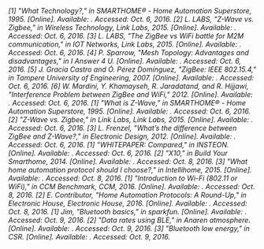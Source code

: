 <cite>
[1] "What Technology?," in SMARTHOME® - Home Automation Superstore, 1995. [Online].  Available:
<http://www.smarthome.com/sc-what-technology>. Accessed: Oct. 6, 2016.
</cite>

<cite>
[2] L. LABS, "Z-Wave vs. Zigbee," in Wireless Technology, Link Labs, 2015. [Online].  Available:
<http://www.link-labs.com/z-wave-vs-zigbee/>. Accessed: Oct. 6, 2016.
</cite>

<cite>
[3] L. LABS, "The ZigBee vs WiFi battle for M2M communication," in IOT Networks, Link Labs, 2015.
[Online]. Available: <http://www.link-labs.com/zigbee-vs-wifi-802-11ah/>. Accessed: Oct.  6, 2016.
</cite>

<cite>
[4] P. Sparrow, "Mesh Topology: Advantages and disadvantages," in I Answer 4 U. [Online].
Available: <http://www.ianswer4u.com/2011/05/mesh-topology-advantages-and.html#axzz4MJR54MC7>.
Accessed: Oct. 6, 2016.
</cite>

<cite>
[5] J. Gracia Castro and Ó. Pérez Domínguez, "ZigBee: IEEE 802.15.4," in Tampere University of
Engineering, 2007. [Online]. Available:
<https://www.cs.tut.fi/kurssit/TLT-6556/Slides/4-802.15ZigBee.pdf>. Accessed: Oct. 6, 2016.
</cite>

<cite>
[6] W. Mardini, Y. Khamayseh, R. Jaradatand, and R. Hijjawi, "Interference Problem between ZigBee
and WiFi," 2012. [Online]. Available: <http://www.ipcsit.com/vol30/024-ICNCS2012-G3061.pdf>.
Accessed: Oct. 6, 2016.
</cite>

<cite>
[1] "What is Z-Wave," in SMARTHOME® - Home Automation Superstore, 1995. [Online].  Available:
<http://www.smarthome.com/sc-what-is-zwave-home-automation>. Accessed: Oct. 6, 2016.
</cite>

<cite>
[2] "Z-Wave vs. Zigbee," in Link Labs, Link Labs, 2015. [Online]. Available:
<http://www.link-labs.com/z-wave-vs-zigbee/>. Accessed: Oct. 6, 2016.
</cite>

<cite>
[3] L. Frenzel, "What’s the difference between ZigBee and Z-Wave?," in Electronic Design, 2012.
[Online]. Available:
<http://electronicdesign.com/communications/what-s-difference-between-zigbee-and-z-wave>. Accessed:
Oct. 6, 2016.
</cite>

<cite>
[1] "WHITEPAPER: Compared," in INSTEON. [Online]. Available:
<http://cache.insteon.com/pdf/INSTEONCompared.pdf>. Accessed: Oct. 6, 2016.
</cite>

<cite>
[2] "X10," in Build Your Smarthome, 2014. [Online]. Available:
<http://buildyoursmarthome.co/home-automation/protocols/x10/>. Accessed: Oct. 8, 2016.
</cite>

<cite>
[3] "What home automation protocol should I choose?," in Intellihome, 2015. [Online].  Available:
<https://www.intellihome.be/en/kbase/INSTEON/What_home_automation_protocol_should_I_choose\_-2.html>.
Accessed: Oct. 8, 2016.
</cite>

<cite>
[1] "Introduction to Wi-Fi (802.11 or WiFi)," in CCM Benchmark, CCM, 2016. [Online].  Available:
<http://ccm.net/contents/802-introduction-to-wi-fi-802-11-or-wifi>. Accessed: Oct. 8, 2016.
</cite>

<cite>
[2] E. Contributor, "Home Automation Protocols: A Round-Up," in Electronic House, Electronic
House, 2016. [Online]. Available:
<https://www.electronichouse.com/smart-home/home-automation-protocols-what-technology-is-right-for-you/>.
Accessed: Oct. 8, 2016.
</cite>

<cite>
[1] Jim, "Bluetooth basics," in sparkfun. [Online]. Available: 
<https://learn.sparkfun.com/tutorials/bluetooth-basics/common-versions>. Accessed: Oct. 9, 2016.
</cite>

<cite>
[2] "Data rates using BLE," in Anaren atmosphere. [Online]. Available:
<https://atmosphere.anaren.com/wiki/Data_rates_using_BLE>. Accessed: Oct. 9, 2016.
</cite>

<cite>
[3] "Bluetooth low energy," in CSR. [Online]. Available: 
<https://www.bluetooth.org/DocMan/handlers/DownloadDoc.ashx?doc_id=227336>. Accessed: Oct. 9, 2016.
</cite>
